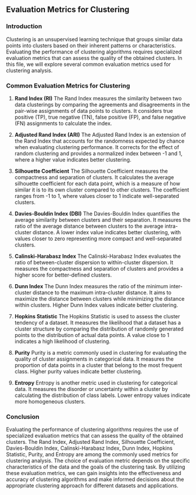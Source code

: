 ## Evaluation Metrics for Clustering

### Introduction

Clustering is an unsupervised learning technique that groups similar data points into clusters based on their inherent patterns or characteristics. Evaluating the performance of clustering algorithms requires specialized evaluation metrics that can assess the quality of the obtained clusters. In this file, we will explore several common evaluation metrics used for clustering analysis.

### Common Evaluation Metrics for Clustering
1. **Rand Index (RI)**
The Rand Index measures the similarity between two data clusterings by comparing the agreements and disagreements in the pair-wise assignments of data points to clusters. It considers true positive (TP), true negative (TN), false positive (FP), and false negative (FN) assignments to calculate the index.

2. **Adjusted Rand Index (ARI)**
The Adjusted Rand Index is an extension of the Rand Index that accounts for the randomness expected by chance when evaluating clustering performance. It corrects for the effect of random clustering and provides a normalized index between -1 and 1, where a higher value indicates better clustering.

3. **Silhouette Coefficient**
The Silhouette Coefficient measures the compactness and separation of clusters. It calculates the average silhouette coefficient for each data point, which is a measure of how similar it is to its own cluster compared to other clusters. The coefficient ranges from -1 to 1, where values closer to 1 indicate well-separated clusters.

4. **Davies-Bouldin Index (DBI)**
The Davies-Bouldin Index quantifies the average similarity between clusters and their separation. It measures the ratio of the average distance between clusters to the average intra-cluster distance. A lower index value indicates better clustering, with values closer to zero representing more compact and well-separated clusters.

5. **Calinski-Harabasz Index**
The Calinski-Harabasz Index evaluates the ratio of between-cluster dispersion to within-cluster dispersion. It measures the compactness and separation of clusters and provides a higher score for better-defined clusters.

6. **Dunn Index**
The Dunn Index measures the ratio of the minimum inter-cluster distance to the maximum intra-cluster distance. It aims to maximize the distance between clusters while minimizing the distance within clusters. Higher Dunn Index values indicate better clustering.

7. **Hopkins Statistic**
The Hopkins Statistic is used to assess the cluster tendency of a dataset. It measures the likelihood that a dataset has a cluster structure by comparing the distribution of randomly generated points to the distribution of actual data points. A value close to 1 indicates a high likelihood of clustering.

8. **Purity**
Purity is a metric commonly used in clustering for evaluating the quality of cluster assignments in categorical data. It measures the proportion of data points in a cluster that belong to the most frequent class. Higher purity values indicate better clustering.

9. **Entropy**
Entropy is another metric used in clustering for categorical data. It measures the disorder or uncertainty within a cluster by calculating the distribution of class labels. Lower entropy values indicate more homogeneous clusters.

### Conclusion
Evaluating the performance of clustering algorithms requires the use of specialized evaluation metrics that can assess the quality of the obtained clusters. The Rand Index, Adjusted Rand Index, Silhouette Coefficient, Davies-Bouldin Index, Calinski-Harabasz Index, Dunn Index, Hopkins Statistic, Purity, and Entropy are among the commonly used metrics for clustering analysis. The choice of evaluation metric depends on the specific characteristics of the data and the goals of the clustering task. By utilizing these evaluation metrics, we can gain insights into the effectiveness and accuracy of clustering algorithms and make informed decisions about the appropriate clustering approach for different datasets and applications.